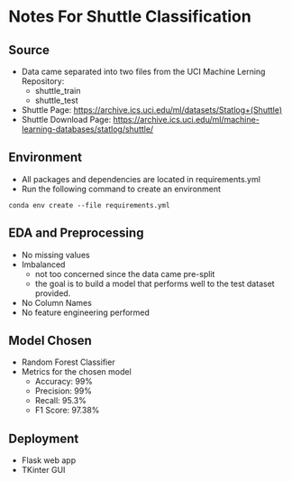 # Notes For Shuttle Classification

## Source
* Data came separated into two files from the UCI Machine Lerning Repository:
    - shuttle_train
    - shuttle_test
* Shuttle Page: https://archive.ics.uci.edu/ml/datasets/Statlog+(Shuttle)
* Shuttle Download Page: https://archive.ics.uci.edu/ml/machine-learning-databases/statlog/shuttle/

## Environment
* All packages and dependencies are located in requirements.yml
* Run the following command to create an environment
```
conda env create --file requirements.yml
```

## EDA and Preprocessing
- No missing values
- Imbalanced 
    - not too concerned since the data came pre-split
    - the goal is to build a model that performs well to the test dataset provided.
- No Column Names
- No feature engineering performed

## Model Chosen
- Random Forest Classifier
- Metrics for the chosen model
    - Accuracy: 99%
    - Precision: 99%
    - Recall: 95.3%
    - F1 Score: 97.38%

## Deployment
* Flask web app
* TKinter GUI
